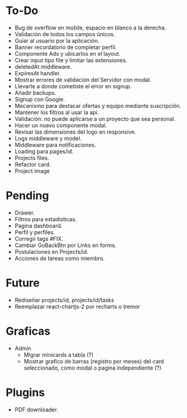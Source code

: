 # To-Do

- Bug de overflow en mobile, espacio en blanco a la derecha.
- Validación de todos los campos únicos.
- Guiar al usuario por la aplicación.
- Banner recordatorio de completar perfil.
- Componente Ads y ubicarlos en el layout.
- Crear input tipo file y limitar las extensiones.
- deletedAt middleware.
- ExpiresAt handler.
- Mostrar errores de validación del Servidor con modal.
- Llevarte a donde cometiste el error en signup.
- Añadir backups.
- Signup con Google.
- Mecanismo para destacar ofertas y equipo mediante suscripción.
- Mantener los filtros al usar la api.
- Validación: no puede aplicarse a un proyecto que sea personal.
- Hacer un nuevo componente modal.
- Revisar las dimensiones del logo en responsive.
- Logs middleware y model.
- Middleware para notificaciones.
- Loading para pages/id.
- Projects files.
- Refactor card.
- Project image

# Pending
- Drawer.
- Filtros para estadisticas.
- Pagina dashboard.
- Perfil y perfiles.
- Corregir tags #FIX.
- Cambiar GoBackBtn por Links en forms.
- Postulaciones en Projects/id.
- Acciones de tareas como miembro.

# Future

- Rediseñar projects/id, projects/id/tasks
- Reemplazar react-chartjs-2 por recharts o tremor

# Graficas

- Admin
  - Migrar minicards a tabla (?)
  - Mostrar grafico de barras (registro por meses) del card seleccionado, como modal o pagina independiente (?)

# Plugins

- PDF downloader.